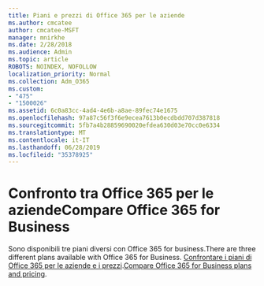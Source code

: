```yaml
---
title: Piani e prezzi di Office 365 per le aziende
ms.author: cmcatee
author: cmcatee-MSFT
manager: mnirkhe
ms.date: 2/28/2018
ms.audience: Admin
ms.topic: article
ROBOTS: NOINDEX, NOFOLLOW
localization_priority: Normal
ms.collection: Adm_O365
ms.custom:
- "475"
- "1500026"
ms.assetid: 6c0a83cc-4ad4-4e6b-a8ae-89fec74e1675
ms.openlocfilehash: 97a87c56f3f6e9ecea7613b0ecdbdd707d387818
ms.sourcegitcommit: 5fb7a4b28859690020efdea630d03e70cc0e6334
ms.translationtype: MT
ms.contentlocale: it-IT
ms.lasthandoff: 06/28/2019
ms.locfileid: "35378925"
---
```

# <a name="compare-office-365-for-business"></a><span data-ttu-id="2575d-102">Confronto tra Office 365 per le aziende</span><span class="sxs-lookup"><span data-stu-id="2575d-102">Compare Office 365 for Business</span></span>

<span data-ttu-id="2575d-103">Sono disponibili tre piani diversi con Office 365 for business.</span><span class="sxs-lookup"><span data-stu-id="2575d-103">There are three different plans available with Office 365 for Business.</span></span> <span data-ttu-id="2575d-104">[Confrontare i piani di Office 365 per le aziende e i prezzi](https://products.office.com/compare-all-microsoft-office-products?tab=2).</span><span class="sxs-lookup"><span data-stu-id="2575d-104">[Compare Office 365 for Business plans and pricing](https://products.office.com/compare-all-microsoft-office-products?tab=2).</span></span>
  